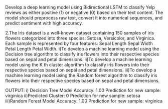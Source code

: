 Develop a deep learning model using Bidirectional LSTM to classify Yelp reviews as either positive (1) or negative (0) based on their text content. The model should preprocess raw text, convert it into numerical sequences, and predict sentiment with high accuracy.

2.The Iris dataset is a well-known dataset containing 150 samples of iris flowers categorized into three species: Setosa, Versicolor, and Virginica. Each sample is represented by four features: Sepal Length Sepal Width Petal Length Petal Width. i)To develop a machine learning model using the Decision tree algorithm to classify iris flowers into their respective species based on sepal and petal dimensions. ii)To develop a machine learning model using the K th cluster algorithm to classify iris flowers into their respective species based on sepal and petal dimensions. iii)To develop a machine learning model using the Random forest algorithm to classify iris flowers into their respective species based on sepal and petal dimensions.

OUTPUT: i) Decision Tree Model Accuracy: 1.00 Prediction for new sample: virginica ii)Predicted Cluster: 0 Prediction for new sample: setosa iii)Random Forest Model Accuracy: 1.00 Prediction for new sample: virginica
